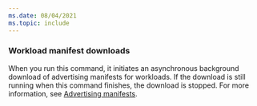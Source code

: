 ```yaml
---
ms.date: 08/04/2021
ms.topic: include
---
```

### Workload manifest downloads

When you run this command, it initiates an asynchronous background download of advertising manifests for workloads. If the download is still running when this command finishes, the download is stopped. For more information, see [Advertising manifests](../docs/core/tools/dotnet-workload-install.md#advertising-manifests).
